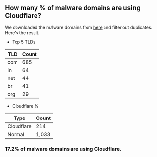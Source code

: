## How many % of malware domains are using Cloudflare?


We downloaded the malware domains from [here](https://urlhaus.abuse.ch) and filter out duplicates.
Here's the result.


[//]: # (start replacement)


- Top 5 TLDs

| TLD | Count |
| --- | --- |
| com | 685 |
| in | 64 |
| net | 44 |
| br | 41 |
| org | 29 |


- Cloudflare %

| Type | Count |
| --- | --- |
| Cloudflare | 214 |
| Normal | 1,033 |


### 17.2% of malware domains are using Cloudflare.